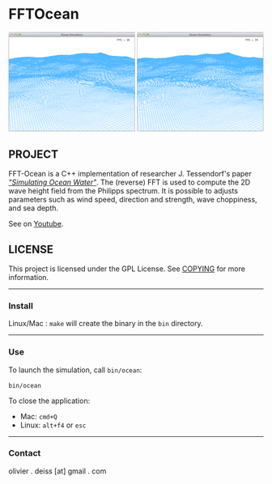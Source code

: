 # FFTOcean

![Screenshot](media/Screenshot.png)

## PROJECT

FFT-Ocean is a C++ implementation of researcher J. Tessendorf's paper [*"Simulating Ocean Water"*](http://graphics.ucsd.edu/courses/rendering/2005/jdewall/tessendorf.pdf). The (reverse) FFT is used to compute the 2D wave height field from the Philipps spectrum. It is possible to adjusts parameters such as wind speed, direction and strength, wave choppiness, and sea depth.

See on [Youtube](http://youtu.be/JSNyfPAvYbg).

## LICENSE

This project is licensed under the GPL License. See [COPYING](COPYING) for more information.

***

### Install

Linux/Mac : `make` will create the binary in the `bin` directory.

***

### Use

To launch the simulation, call `bin/ocean`:

    bin/ocean

To close the application:
* Mac: `cmd+Q`
* Linux: `alt+f4` or `esc`

***

### Contact

olivier . deiss [at] gmail . com
